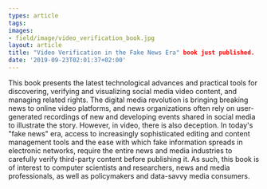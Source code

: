 ```yaml
---
types: article
tags:
images: 
- field/image/video_verification_book.jpg
layout: article
title: "Video Verification in the Fake News Era" book just published.
date: '2019-09-23T02:01:37+02:00'
---
```

<p>This book presents the latest technological advances and practical tools for discovering, verifying and visualizing social media video content, and managing related rights. The digital media revolution is bringing breaking news to online video platforms, and news organizations often rely on user-generated recordings of new and developing events shared in social media to illustrate the story. However, in video, there is also deception. In today's "fake news" era, access to increasingly sophisticated editing and content management tools and the ease with which fake information spreads in electronic networks, require the entire news and media industries to carefully verify third-party content before publishing it. As such, this book is of interest to computer scientists and researchers, news and media professionals, as well as policymakers and data-savvy media consumers.</p>

